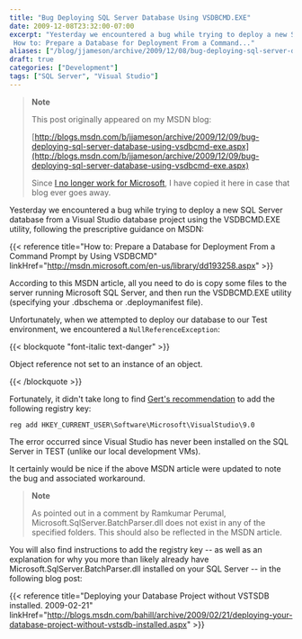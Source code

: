 ```yaml
---
title: "Bug Deploying SQL Server Database Using VSDBCMD.EXE"
date: 2009-12-08T23:32:00-07:00
excerpt: "Yesterday we encountered a bug while trying to deploy a new SQL Server database from a Visual Studio database project using the VSDBCMD.EXE utility, following the prescriptive guidance on MSDN: 
 How to: Prepare a Database for Deployment From a Command..."
aliases: ["/blog/jjameson/archive/2009/12/08/bug-deploying-sql-server-database-using-vsdbcmd-exe.aspx"]
draft: true
categories: ["Development"]
tags: ["SQL Server", "Visual Studio"]
---
```


> **Note**
>
> This post originally appeared on my MSDN blog:
>
> [http://blogs.msdn.com/b/jjameson/archive/2009/12/09/bug-deploying-sql-server-database-using-vsdbcmd-exe.aspx](http://blogs.msdn.com/b/jjameson/archive/2009/12/09/bug-deploying-sql-server-database-using-vsdbcmd-exe.aspx)
>
> Since [I no longer work for Microsoft](/blog/jjameson/2011/09/02/last-day-with-microsoft), I have copied it here in case that blog                 ever goes away.

Yesterday we encountered a bug while trying to deploy a new SQL Server database         from a Visual Studio database project using the VSDBCMD.EXE utility, following the         prescriptive guidance on MSDN:

{{< reference title="How to: Prepare a Database for Deployment From a Command Prompt by Using VSDBCMD" linkHref="http://msdn.microsoft.com/en-us/library/dd193258.aspx" >}}

According to this MSDN article, all you need to do is copy some files to the server         running Microsoft SQL Server, and then run the VSDBCMD.EXE utility (specifying your         .dbschema or .deploymanifest file).

Unfortunately, when we attempted to deploy our database to our Test environment,         we encountered a `NullReferenceException`:

{{< blockquote "font-italic text-danger" >}}

Object reference not set to an instance of an object.

{{< /blockquote >}}

Fortunately, it didn't take long to find [Gert's recommendation](http://social.msdn.microsoft.com/Forums/en-US/vstsdb/thread/32725cf6-74c1-4b5a-9057-b909ae8a2517) to add the following registry key:

```
reg add HKEY_CURRENT_USER\Software\Microsoft\VisualStudio\9.0
```

The error occurred since Visual Studio has never been installed on the SQL Server         in TEST (unlike our local development VMs).

It certainly would be nice if the above MSDN article were updated to note the bug         and associated workaround.

> **Note**
>
> As pointed out in a comment by Ramkumar Perumal, Microsoft.SqlServer.BatchParser.dll does not exist in any of the specified folders. This should also be reflected in the MSDN article.

You will also find instructions to add the registry key -- as well as an explanation         for why you more than likely already have Microsoft.SqlServer.BatchParser.dll installed         on your SQL Server -- in the following blog post:

{{< reference title="Deploying your Database Project without VSTSDB installed. 2009-02-21" linkHref="http://blogs.msdn.com/bahill/archive/2009/02/21/deploying-your-database-project-without-vstsdb-installed.aspx" >}}

